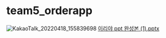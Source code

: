 # team5_orderapp
![KakaoTalk_20220418_155839698](https://user-images.githubusercontent.com/100548156/163768983-53a0ec47-e2c4-4334-b312-eebd6f5726ec.jpg)
[이리야 ppt 완성본 (1).pptx](https://github.com/park0402/team5_orderapp/files/8568821/ppt.1.pptx)
